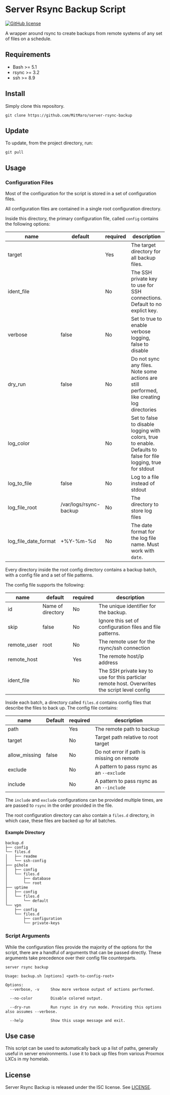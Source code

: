 # Server Rsync Backup Script

[![GitHub license](https://img.shields.io/badge/license-ISC-blue.svg)](https://raw.githubusercontent.com/MitMaro/server-rsync-backup/master/LICENSE.md)

A wrapper around rsync to create backups from remote systems of any set of files on a schedule.

## Requirements

- Bash >= 5.1
- rsync >= 3.2
- ssh >= 8.9

## Install

Simply clone this repository.

```shell
git clone https://github.com/MitMaro/server-rsync-backup
```

## Update

To update, from the project directory, run:

```shell
git pull
``` 

## Usage

### Configuration Files

Most of the configuration for the script is stored in a set of configuration files.

All configuration files are contained in a single root configuration directory.

Inside this directory, the primary configuration file, called `config` contains the following options:

| name                 | default                | required | description                                                                                                      |
|----------------------|------------------------|----------|------------------------------------------------------------------------------------------------------------------|
| target               |                        | Yes      | The target directory for all backup files.                                                                       |
| ident_file           |                        | No       | The SSH private key to use for SSH connections. Default to no explict key.                                       |
| verbose              | false                  | No       | Set to true to enable verbose logging, false to disable                                                          |
| dry_run              | false                  | No       | Do not sync any files. Note some actions are still performed, like creating log directories                      |
| log_color            |                        | No       | Set to false to disable logging with colors, true to enable. Defaults to false for file logging, true for stdout |
| log_to_file          | false                  | No       | Log to a file instead of stdout                                                                                  |
| log_file_root        | /var/logs/rsync-backup | No       | The directory to store log files                                                                                 |
| log_file_date_format | +%Y-%m-%d              | No       | The date format for the log file name. Must work with `date`.                                                    |

Every directory inside the root config directory contains a backup batch, with a config file and a set of file patterns.

The config file supports the following:

| name        | default           | required | description                                                                                   |
|-------------|-------------------|----------|-----------------------------------------------------------------------------------------------|
| id          | Name of directory | No       | The unique identifier for the backup.                                                         |
| skip        | false             | No       | Ignore this set of configuration files and file patterns.                                     |
| remote_user | root              | No       | The remote user for the rsync/ssh connection                                                  |
| remote_host |                   | Yes      | The remote host/ip address                                                                    |
| ident_file  |                   | No       | The SSH private key to use for this particlar remote host. Overwrites the script level config |

Inside each batch, a directory called `files.d` contains config files that describe the files to back up. The config file contains:

| name          | Default | required | description                               |
|---------------|---------|----------|-------------------------------------------|
| path          |         | Yes      | The remote path to backup                 |
| target        |         | No       | Target path relative to root target       |
| allow_missing | false   | No       | Do not error if path is missing on remote |
| exclude       |         | No       | A pattern to pass rsync as an `--exclude` |
| include       |         | No       | A pattern to pass rsync as an `--include` |

The `include` and `exclude` configurations can be provided multiple times, are are passed to `rsync` in the order provided in the file.

The root configuration directory can also contain a `files.d` directory, in which case, these files are backed up for all batches.

#### Example Directory

```
backup.d
├── config
└── files.d
│   ├── readme
│   └── ssh-config
├── pihole
│   ├── config
│   └── files.d
│       ├── database
│       └── root
├── uptime
│   ├── config
│   └── files.d
│       └── default
└── vpn
    ├── config
    └── files.d
        ├── configuration
        └── private-keys
```

### Script Arguments

While the configuration files provide the majority of the options for the script, there are a handful of arguments that can be passed directly. These arguments take precedence over their config file counterparts. 

```
server rsync backup

Usage: backup.sh [options] <path-to-config-root>

Options:
  --verbose, -v     Show more verbose output of actions performed.

  --no-color        Disable colored output.

  --dry-run         Run rsync in dry run mode. Providing this options also assumes --verbose.

  --help            Show this usage message and exit.

```

## Use case

This script can be used to automatically back up a list of paths, generally useful in server environments. I use it to back up files from various Proxmox LXCs in my homelab.

## License

Server Rsync Backup is released under the ISC license. See [LICENSE](LICENSE).
